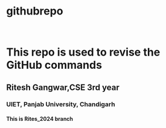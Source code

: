 # githubrepo 
<br>
<h1>This repo is used to revise the GitHub commands</h1>
<h2>Ritesh Gangwar,CSE 3rd year</h2>
<h3>UIET, Panjab University, Chandigarh</h3>
<h4>This is Rites_2024 branch</h4>
